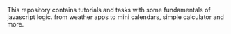 This repository contains tutorials and tasks with some fundamentals of javascript logic. from weather apps to mini calendars, simple calculator and more.
